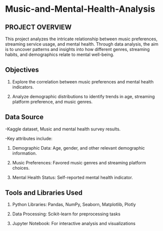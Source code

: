 # Music-and-Mental-Health-Analysis

## PROJECT OVERVIEW

This project analyzes the intricate relationship between music preferences, streaming service usage, and mental health. Through data analysis, the aim is to uncover patterns and insights into how different genres, streaming habits, and demographics relate to mental well-being.

## Objectives

1. Explore the correlation between music preferences and mental health indicators.

2. Analyze demographic distributions to identify trends in age, streaming platform preference, and music genres.

## Data Source

-Kaggle dataset, Music and mental health survey results.

-Key attributes include:

1. Demographic Data: Age, gender, and other relevant demographic information.

2. Music Preferences: Favored music genres and streaming platform choices.

3. Mental Health Status: Self-reported mental health indicator.

## Tools and Libraries Used

1. Python Libraries: Pandas, NumPy, Seaborn, Matplotlib, Plotly

2. Data Processing: Scikit-learn for preprocessing tasks

3. Jupyter Notebook: For interactive analysis and visualizations


